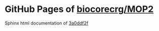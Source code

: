 GitHub Pages of [biocorecrg/MOP2](https://github.com/biocorecrg/MOP2.git)
===
Sphinx html documentation of [3a0ddf2f](https://github.com/biocorecrg/MOP2/tree/3a0ddf2f595868a4c3fdda4982aa12aaa24660e4)
